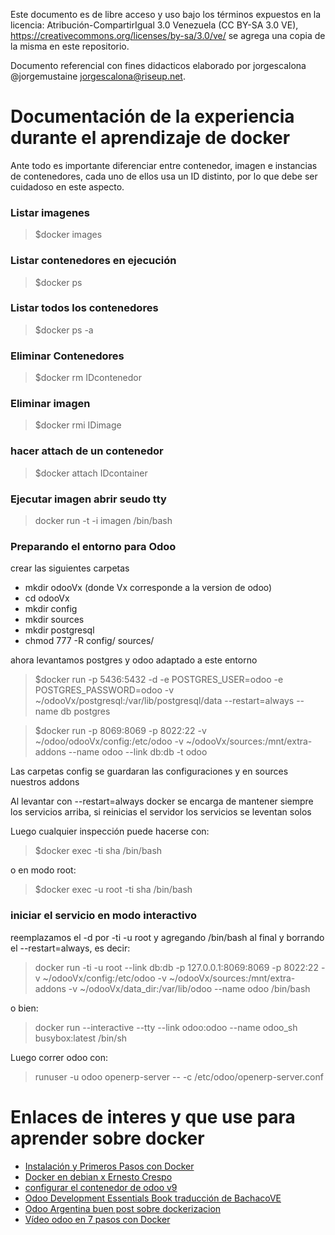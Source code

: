 
Este documento es de libre acceso y uso bajo los términos expuestos en la licencia: Atribución-CompartirIgual 3.0 Venezuela (CC BY-SA 3.0 VE), https://creativecommons.org/licenses/by-sa/3.0/ve/ se agrega una copia de la misma en este repositorio.

Documento referencial con fines didacticos elaborado por jorgescalona @jorgemustaine jorgescalona@riseup.net.

# Documentación de la experiencia durante el aprendizaje de docker

Ante todo es importante diferenciar entre contenedor, imagen e instancias de contenedores, cada uno
de ellos usa un ID distinto, por lo que debe ser cuidadoso en este aspecto.

### Listar imagenes

> $docker images

### Listar contenedores en ejecución

> $docker ps 

### Listar todos los contenedores

> $docker ps -a


### Eliminar Contenedores

> $docker rm IDcontenedor

### Eliminar imagen

> $docker rmi IDimage

### hacer attach de un contenedor

> $docker attach IDcontainer

### Ejecutar imagen abrir seudo tty 

> docker run -t -i imagen /bin/bash

### Preparando el entorno para Odoo
crear las siguientes carpetas
* mkdir odooVx (donde Vx corresponde a la version de odoo)
* cd odooVx
* mkdir config
* mkdir sources
* mkdir postgresql
* chmod 777 -R config/ sources/

ahora levantamos postgres y odoo adaptado a este entorno 
> $docker run -p 5436:5432 -d -e POSTGRES_USER=odoo -e POSTGRES_PASSWORD=odoo -v ~/odooVx/postgresql:/var/lib/postgresql/data --restart=always --name db postgres

> $docker run -p 8069:8069 -p 8022:22 -v ~/odoo/odooVx/config:/etc/odoo -v ~/odooVx/sources:/mnt/extra-addons --name odoo --link db:db -t odoo 

Las carpetas config se guardaran las configuraciones y en sources nuestros addons

Al levantar con --restart=always docker se encarga de mantener siempre los servicios arriba, si reinicias el servidor los servicios se leventan solos

Luego cualquier inspección puede hacerse con:

> $docker exec -ti sha /bin/bash

o en modo root:

>$docker exec -u root -ti sha /bin/bash


### iniciar el servicio en modo interactivo 

reemplazamos el -d por -ti -u root y agregando /bin/bash al final y borrando el --restart=always, es decir:

> docker run -ti -u root --link db:db -p 127.0.0.1:8069:8069 -p 8022:22 -v ~/odooVx/config:/etc/odoo -v ~/odooVx/sources:/mnt/extra-addons -v ~/odooVx/data_dir:/var/lib/odoo --name odoo /bin/bash

o bien:

> docker run --interactive --tty --link odoo:odoo --name odoo_sh busybox:latest /bin/sh


Luego correr odoo con:
>runuser -u odoo openerp-server -- -c /etc/odoo/openerp-server.conf


Enlaces de interes y que use para aprender sobre docker
=======================================================

* [Instalación y Primeros Pasos con Docker](http://www.cristalab.com/tutoriales/instalacion-y-primeros-pasos-en-docker-c114081l/)
* [Docker en debian x Ernesto Crespo](http://blog.crespo.org.ve/2015/12/uso-de-docker-en-debian-jessie-parte-1.html)
* [configurar el contenedor de odoo v9](https://github.com/docker-library/docs/tree/master/odoo)
* [Odoo Development Essentials Book traducción de BachacoVE](http://fundamentos-de-desarrollo-en-odoo.readthedocs.org/es/latest/index.html)
* [Odoo Argentina buen post sobre dockerizacion](http://www.odooargentina.com/page/instalar-usando-docker)
* [Vídeo odoo en 7 pasos con Docker](https://www.youtube.com/watch?v=sAHRqCWb5uU)


